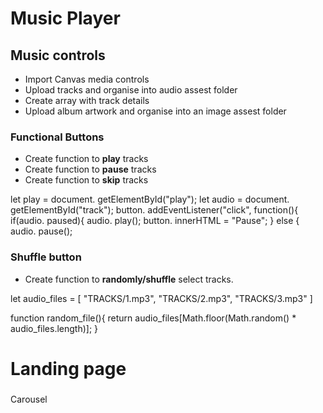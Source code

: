 # Music Player

## Music controls

- Import Canvas media controls
- Upload tracks and organise into audio assest folder
- Create array with track details
- Upload album artwork and organise into an image assest folder

### Functional Buttons

- Create function to **play** tracks
- Create function to **pause** tracks
- Create function to **skip** tracks

let play = document. getElementById("play");
let audio = document. getElementById("track");
button. addEventListener("click", function(){
if(audio. paused){
audio. play();
button. innerHTML = "Pause";
} else {
audio. pause();

### Shuffle button

- Create function to **randomly/shuffle** select tracks.

 let audio_files = [
"TRACKS/1.mp3",
"TRACKS/2.mp3",
"TRACKS/3.mp3"
]

function random_file(){
  return audio_files[Math.floor(Math.random() * audio_files.length)];
}


# **Landing page**

###

Carousel
